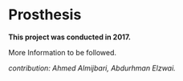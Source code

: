 # Prosthesis
**This project was conducted in 2017.**

More Information to be followed.


*contribution: Ahmed Almijbari, Abdurhman Elzwai.*
